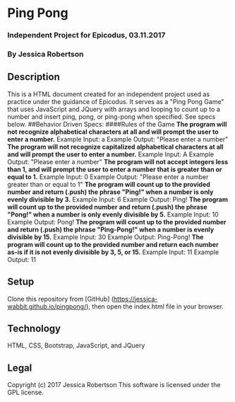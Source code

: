 # Ping Pong
### Independent Project for Epicodus, 03.11.2017
### By **Jessica Robertson**
## Description
This is a HTML document created for an independent project used as practice under the guidance of Epicodus.  It serves as a "Ping Pong Game" that uses JavaScript and JQuery with arrays and looping to count up to a number and insert ping, pong, or ping-pong when specified. See specs below.
##Behavior Driven Specs:
####Rules of the Game
**The program will not recognize alphabetical characters at all and will prompt the user to enter a number.**
Example Input: a
Example Output: "Please enter a number"
**The program will not recognize capitalized alphabetical characters at all and will prompt the user to enter a number.**
Example Input: A
Example Output: "Please enter a number"
**The program will not accept integers less than 1, and will prompt the user to enter a number that is greater than or equal to 1.**
Example Input: 0
Example Output: "Please enter a number greater than or equal to 1"
**The program will count up to the provided number and return (.push) the phrase "Ping!" when a number is only evenly divisible by 3.**
Example Input: 6
Example Output: Ping!
**The program will count up to the provided number and return (.push) the phrase "Pong!" when a number is only evenly divisible by 5.**
Example Input: 10
Example Output: Pong!
**The program will count up to the provided number and return (.push) the phrase "Ping-Pong!" when a number is evenly divisible by 15.**
Example Input: 30
Example Output: Ping-Pong!
**The program will count up to the provided number and return each number as-is if it is not evenly divisible by 3, 5, or 15.**
Example Input: 11
Example Output: 11
## Setup
Clone this repository from [GitHub] (https://jessica-wabbit.github.io/pingpong/), then open the index.html file in your browser.
## Technology
HTML, CSS, Bootstrap, JavaScript, and JQuery
## Legal
Copyright (c) 2017 Jessica Robertson
This software is licensed under the GPL license.
